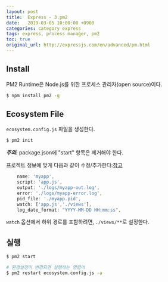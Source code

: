 ```yaml
---
layout: post
title:  Express - 3.pm2
date:   2019-03-05 10:00:00 +0900
categories: category express
tags: express, process manager, pm2
toc: true
original_url: http://expressjs.com/en/advanced/pm.html
---
```


## Install
PM2 Runtime은 Node.js를 위한 프로세스 관리자(open source)이다.
```sh
$ npm install pm2 -g
```

## Ecosystem File
`ecosystem.config.js` 파일을 생성한다.
```sh
$ pm2 init
```

***주의:*** package.json에 "start" 항목은 제거해야 한다.

프로젝트 정보에 맞게 다음과 같이 수정/추가한다:[참고](https://pm2.io/doc/en/runtime/reference/ecosystem-file/)
```js
    name: 'myapp',
    script: 'app.js',
    output: './logs/myapp-out.log',
    error: './logs/myapp-error.log',
    pid_file: './myapp.pid',
    watch: ['app.js','./views'],
    log_date_format: "YYYY-MM-DD HH:mm:ss",
```
`watch` 옵션에서 하위 경로를 포함하려면, `./views/**`로 설정한다.

## 실행
```sh
$ pm2 start

# 환경설정이 변경되면 실행하는 명령어
$ pm2 restart ecosystem.config.js -a
```
